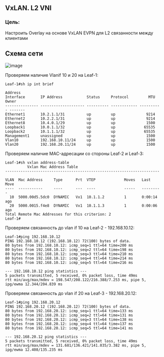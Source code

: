 ## VxLAN. L2 VNI

### Цель:
Настроить Overlay на основе VxLAN EVPN для L2 связанности между клиентами

## Схема сети
![image](https://github.com/dsuvorov-gthb/dc-network-design/assets/169836298/d59a519b-06c7-4ba6-ac13-ecb056459a13)

Проверяем наличие Vlanif 10 и 20 на Leaf-1:
```
Leaf-1#sh ip int brief
                                                                        Address
Interface       IP Address           Status     Protocol         MTU    Owner
--------------- -------------------- ---------- ------------ ---------- -------
Ethernet1       10.2.1.1/31          up         up              9214
Ethernet2       10.2.2.1/31          up         up              9214
Ethernet8       10.4.0.1/29          up         up              1500
Loopback1       10.0.1.1/32          up         up             65535
Loopback2       10.1.1.1/32          up         up             65535
Management1     unassigned           up         up              1500
Vlan10          192.168.10.11/24     up         up              1500
Vlan20          192.168.20.11/24     up         up              1500
```

Проверяем наличие MAC-адресации со стороны Leaf-2 и Leaf-3:
```
Leaf-1#sh vxlan address-table
          Vxlan Mac Address Table
----------------------------------------------------------------------

VLAN  Mac Address     Type      Prt  VTEP             Moves   Last Move
----  -----------     ----      ---  ----             -----   ---------
  10  5000.00d5.5dc0  DYNAMIC   Vx1  10.1.1.2         1       0:00:14 ago
  20  5000.0015.f4e8  DYNAMIC   Vx1  10.1.1.3         1       0:00:06 ago
Total Remote Mac Addresses for this criterion: 2
Leaf-1#
```

Проверяем связанность до vlan if 10 на Leaf-2 - 192.168.10.12:
```
Leaf-1#ping 192.168.10.12
PING 192.168.10.12 (192.168.10.12) 72(100) bytes of data.
80 bytes from 192.168.10.12: icmp_seq=1 ttl=64 time=200 ms
80 bytes from 192.168.10.12: icmp_seq=2 ttl=64 time=198 ms
80 bytes from 192.168.10.12: icmp_seq=3 ttl=64 time=210 ms
80 bytes from 192.168.10.12: icmp_seq=4 ttl=64 time=214 ms
80 bytes from 192.168.10.12: icmp_seq=5 ttl=64 time=216 ms

--- 192.168.10.12 ping statistics ---
5 packets transmitted, 5 received, 0% packet loss, time 49ms
rtt min/avg/max/mdev = 198.547/208.122/216.388/7.253 ms, pipe 5, ipg/ewma 12.344/204.839 ms
```
Проверяем связанность до vlan if 20 на Leaf-3 - 192.168.20.12:
```
Leaf-1#ping 192.168.20.12
PING 192.168.20.12 (192.168.20.12) 72(100) bytes of data.
80 bytes from 192.168.20.12: icmp_seq=1 ttl=64 time=133 ms
80 bytes from 192.168.20.12: icmp_seq=2 ttl=64 time=131 ms
80 bytes from 192.168.20.12: icmp_seq=3 ttl=64 time=138 ms
80 bytes from 192.168.20.12: icmp_seq=4 ttl=64 time=137 ms
80 bytes from 192.168.20.12: icmp_seq=5 ttl=64 time=141 ms

--- 192.168.20.12 ping statistics ---
5 packets transmitted, 5 received, 0% packet loss, time 49ms
rtt min/avg/max/mdev = 131.681/136.421/141.035/3.382 ms, pipe 5, ipg/ewma 12.408/135.235 ms
```
